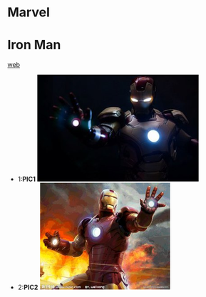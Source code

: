 # Marvel
# Iron Man
[web](http://github.com)
* 1:**PIC1**
![iron man 1](https://github.com/SherlockConstine/Marvel/blob/master/Pictures/iron%20man1.jpg?raw=true)
* 2:**PIC2**
![iron man 2](https://github.com/SherlockConstine/Marvel/blob/master/Pictures/iron%20man2.jpg?raw=true)


